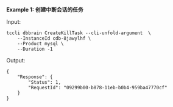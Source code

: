 **Example 1: 创建中断会话的任务**



Input: 

```
tccli dbbrain CreateKillTask --cli-unfold-argument  \
    --InstanceId cdb-8jawylhf \
    --Product mysql \
    --Duration -1
```

Output: 
```
{
    "Response": {
        "Status": 1,
        "RequestId": "09299b00-b878-11eb-b0b4-959ba47770cf"
    }
}
```

